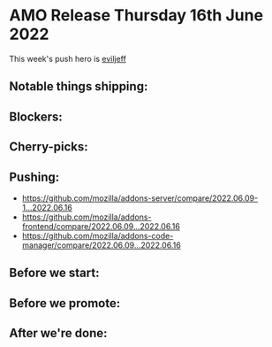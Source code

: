 # AMO Release Thursday 16th June 2022

This week's push hero is [eviljeff](https://github.com/eviljeff)

## Notable things shipping:

## Blockers:

## Cherry-picks:

## Pushing:

- https://github.com/mozilla/addons-server/compare/2022.06.09-1...2022.06.16
- https://github.com/mozilla/addons-frontend/compare/2022.06.09...2022.06.16
- https://github.com/mozilla/addons-code-manager/compare/2022.06.09...2022.06.16

## Before we start:

## Before we promote:

## After we're done:
